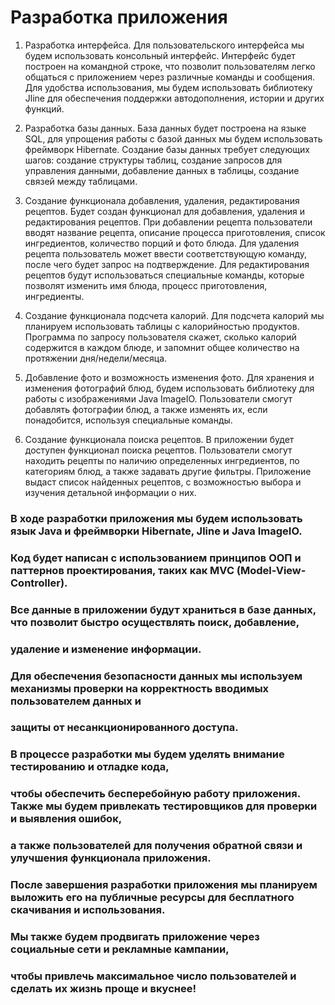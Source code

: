 # Разработка приложения

1. Разработка интерфейса. Для пользовательского интерфейса мы будем использовать консольный интерфейс. Интерфейс будет построен на командной строке, что позволит пользователям легко общаться с приложением через различные команды и сообщения. Для удобства использования, мы будем использовать библиотеку Jline для обеспечения поддержки автодополнения, истории и других функций.

2. Разработка базы данных. База данных будет построена на языке SQL, для упрощения работы с базой данных мы будем использовать фреймворк Hibernate. Создание базы данных требует следующих шагов: создание структуры таблиц, создание запросов для управления данными, добавление данных в таблицы, создание связей между таблицами.

3. Создание функционала добавления, удаления, редактирования рецептов. Будет создан функционал для добавления, удаления и редактирования рецептов. При добавлении рецепта пользователи вводят название рецепта, описание процесса приготовления, список ингредиентов, количество порций и фото блюда. Для удаления рецепта пользователь может ввести соответствующую команду, после чего будет запрос на подтверждение. Для редактирования рецептов будут использоваться специальные команды, которые позволят изменить имя блюда, процесс приготовления, ингредиенты.

4. Создание функционала подсчета калорий. Для подсчета калорий мы планируем использовать таблицы с калорийностью продуктов. Программа по запросу пользователя скажет, сколько калорий содержится в каждом блюде, и запомнит общее количество на протяжении дня/недели/месяца.

5. Добавление фото и возможность изменения фото. Для хранения и изменения фотографий блюд, будем использовать библиотеку для работы с изображениями Java ImageIO. Пользователи смогут добавлять фотографии блюд, а также изменять их, если понадобится, используя специальные команды.

6. Создание функционала поиска рецептов. В приложении будет доступен функционал поиска рецептов. Пользователи смогут находить рецепты по наличию определенных ингредиентов, по категориям блюд, а также задавать другие фильтры. Приложение выдаст список найденных рецептов, с возможностью выбора и изучения детальной информации о них.

### В ходе разработки приложения мы будем использовать язык Java и фреймворки Hibernate, Jline и Java ImageIO. 
### Код будет написан с использованием принципов ООП и паттернов проектирования, таких как MVC (Model-View-Controller).

### Все данные в приложении будут храниться в базе данных, что позволит быстро осуществлять поиск, добавление, 
### удаление и изменение информации. 
### Для обеспечения безопасности данных мы используем механизмы проверки на корректность вводимых пользователем данных и 
### защиты от несанкционированного доступа.

### В процессе разработки мы будем уделять внимание тестированию и отладке кода, 
### чтобы обеспечить бесперебойную работу приложения. Также мы будем привлекать тестировщиков для проверки и выявления ошибок,
### а также пользователей для получения обратной связи и улучшения функционала приложения.

### После завершения разработки приложения мы планируем выложить его на публичные ресурсы для бесплатного скачивания и использования. 
### Мы также будем продвигать приложение через социальные сети и рекламные кампании, 
### чтобы привлечь максимальное число пользователей и сделать их жизнь проще и вкуснее!
